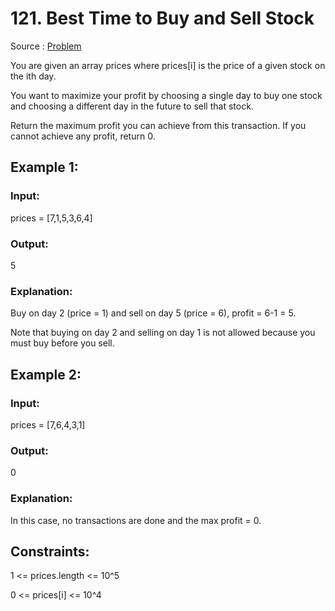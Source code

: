 # 121. Best Time to Buy and Sell Stock

Source : [Problem](https://leetcode.com/problems/best-time-to-buy-and-sell-stock)

You are given an array prices where prices[i] is the price of a given stock on the ith day.

You want to maximize your profit by choosing a single day to buy one stock and choosing a different day in the future to sell that stock.

Return the maximum profit you can achieve from this transaction. If you cannot achieve any profit, return 0.

## Example 1:

### Input:

prices = [7,1,5,3,6,4]

### Output:

5

### Explanation:

Buy on day 2 (price = 1) and sell on day 5 (price = 6), profit = 6-1 = 5.

Note that buying on day 2 and selling on day 1 is not allowed because you must buy before you sell.

## Example 2:

### Input:

prices = [7,6,4,3,1]

### Output:

0

### Explanation:

In this case, no transactions are done and the max profit = 0.

## Constraints:

1 <= prices.length <= 10^5

0 <= prices[i] <= 10^4
